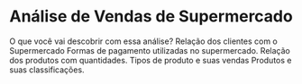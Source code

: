 # Análise de Vendas de Supermercado
 O que você vai descobrir com essa análise?  Relação dos clientes com o Supermercado Formas de pagamento utilizadas no supermercado. Relação dos produtos com quantidades. Tipos de produto e suas vendas Produtos e suas classificações.

